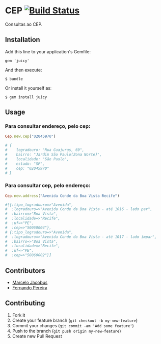 # CEP [![Build Status](https://secure.travis-ci.org/mjacobus/cep.png)](http://travis-ci.org/mjacobus/cep?branch=development)

Consultas ao CEP.

## Installation

Add this line to your application's Gemfile:

    gem 'juicy'

And then execute:

    $ bundle

Or install it yourself as:

    $ gem install juicy

## Usage
### Para consultar endereço, pelo cep:

```ruby
Cep.new.cep("02045970")

# {
#    logradouro: "Rua Guajurus, 69",
#    bairro: "Jardim São Paulo(Zona Norte)",
#    localidade: "São Paulo",
#    estado: "SP",
#    cep: "02045970"
# }
```

### Para consultar cep, pelo endereço:

```ruby
Cep.new.address("Avenida Conde da Boa Vista Recife")

#[{:tipo_logradouro=>"Avenida",
#  :logradouro=>"Avenida Conde da Boa Vista - até 1016 - lado par",
#  :bairro=>"Boa Vista",
#  :localidade=>"Recife",
#  :uf=>"PE",
#  :cep=>"50060004"},
# {:tipo_logradouro=>"Avenida",
#  :logradouro=>"Avenida Conde da Boa Vista - até 1017 - lado ímpar",
#  :bairro=>"Boa Vista",
#  :localidade=>"Recife",
#  :uf=>"PE",
#  :cep=>"50060002"}]
```

## Contributors
- [Marcelo Jacobus](https://github.com/mjacobus)
- [Fernando Pereira](https://github.com/fernandopereira)


## Contributing

1. Fork it
2. Create your feature branch (`git checkout -b my-new-feature`)
3. Commit your changes (`git commit -am 'Add some feature'`)
4. Push to the branch (`git push origin my-new-feature`)
5. Create new Pull Request
